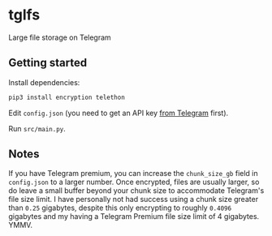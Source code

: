 # tglfs
Large file storage on Telegram

## Getting started
Install dependencies:
```sh
pip3 install encryption telethon
```

Edit `config.json` (you need to get an API key [from Telegram](https://my.telegram.org) first).

Run `src/main.py`.

## Notes
If you have Telegram premium, you can increase the `chunk_size_gb` field in `config.json` to a larger number.
Once encrypted, files are usually larger, so do leave a small buffer beyond your chunk size to accommodate Telegram's file size limit.
I have personally not had success using a chunk size greater than `0.25` gigabytes, despite this only encrypting to roughly `0.4096` gigabytes and my having a Telegram Premium file size limit of 4 gigabytes.
YMMV.

